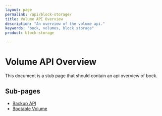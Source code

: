 ```yaml
---
layout: page
permalink: /api/block-storage/
title: Volume API Overview
description: "An overview of the volume api."
keywords: "bock, volumes, block storage"
product: block-storage

---
```

# Volume API Overview

This document is a stub page that should contain an api overview of bock.

## Sub-pages

* [Backup API](/api/block-storage/backup/)
* [Bootable Volume](/api/block-storage/boot/)